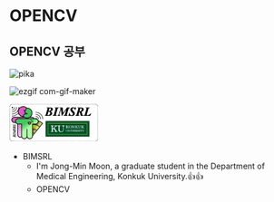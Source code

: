 # OPENCV
 ## OPENCV 공부
![pika](https://user-images.githubusercontent.com/69759879/167780417-e53c1424-2587-4309-bc72-7b2a69b9fc35.gif)

 ![ezgif com-gif-maker](https://user-images.githubusercontent.com/69759879/167781104-91f7fffd-6d77-4fc2-b9ed-818051b6f3bf.gif)

 ![BIMSRL](/img/KakaoTalk_20210105_171353153.jpg)

* BIMSRL  
    * I'm Jong-Min Moon, a graduate student in the Department of Medical Engineering, Konkuk University.:+1::+1:
    * OPENCV 

